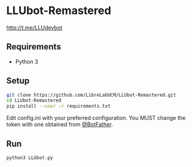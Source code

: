 # LLUbot-Remastered
http://t.me/LLUdevbot


## Requirements

* Python 3

## Setup

```bash
git clone https://github.com/LibreLabUCM/LLUbot-Remastered.git
cd LLUbot-Remastered
pip install --user -r requirements.txt
```

Edit config.ini with your preferred configuration.
You MUST change the token with one obtained from [@BotFather](https://t.me/BotFather).

## Run

```bash
python3 LLUbot.py
```

